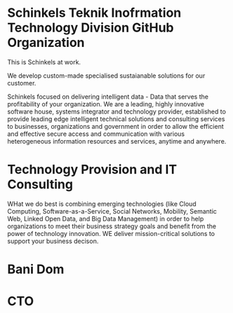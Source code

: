 # Schinkels Teknik Inofrmation Technology Division GitHub Organization

This is Schinkels at work.

We develop custom-made specialised sustaianable solutions for our customer.

Schinkels focused on delivering intelligent data - Data that serves the profitability of your organization.   We are a leading, highly innovative software house, systems integrator and technology provider, established to provide leading edge intelligent technical solutions and consulting services to businesses, organizations and government in order to allow the efficient and effective secure access and communication with various heterogeneous information resources and services, anytime and anywhere.


# Technology Provision and IT Consulting

WHat we do best is combining emerging technologies (like Cloud Computing, Software-as-a-Service, Social Networks, Mobility, Semantic Web, Linked Open Data, and Big Data Management) in order to help organizations to meet their business strategy goals and benefit from the power of technology innovation.  WE deliver mission-critical solutions to support your business decison.



# Bani Dom
# CTO
